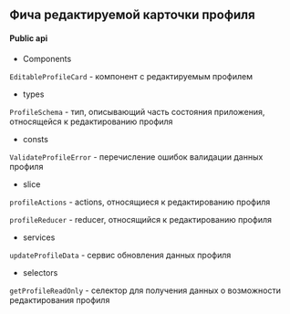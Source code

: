 ## Фича редактируемой карточки профиля

#### Public api

- Components

`EditableProfileCard` - компонент с редактируемым профилем

- types

`ProfileSchema` - тип, описывающий часть состояния приложения, относящейся к редактированию профиля

- consts

`ValidateProfileError` - перечисление ошибок валидации данных профиля

- slice

`profileActions` - actions, относящиеся к редактированию профиля

`profileReducer` - reducer, относящийся к редактированию профиля

- services

`updateProfileData` - сервис обновления данных профиля

- selectors

`getProfileReadOnly` - селектор для получения данных о возможности редактирования профиля
